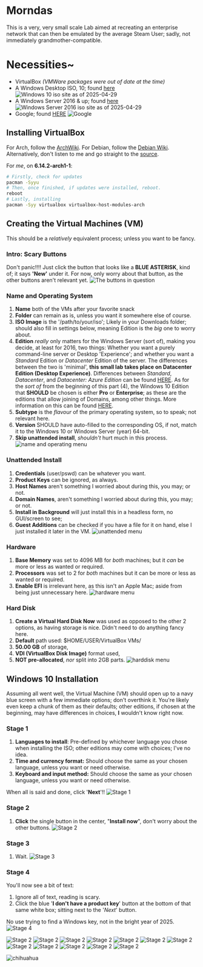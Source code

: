 # Morndas

This is a very, very small scale Lab aimed at recreating an enterprise network that
can then be emulated by the average Steam User; sadly, not immediately grandmother-compatible.

# Necessities~ 
- VirtualBox *(VMWare packages were out of date at the time)*
- A Windows Desktop ISO, 10; found [here](https://www.microsoft.com/en-us/software-download/windows10ISO)
![Windows 10 iso site as of 2025-04-29](./daImages/pics-worldwideweb/windowsISOsite.png)
- A Windows Server 2016 & up; found [here](https://www.microsoft.com/en-us/evalcenter/download-windows-server-2016)
![Windows Server 2016 iso site as of 2025-04-29](./daImages/pics-worldwideweb/windows2016serversite.png)
- Google; found [HERE](https://www.google.com)
![Google](./daImages/pics-worldwideweb/google.png)

## Installing VirtualBox

For Arch, follow the [ArchWiki](https://wiki.archlinux.org/title/VirtualBox).
For Debian, follow the [Debian Wiki](https://wiki.debian.org/VirtualBox).
Alternatively, don't listen to me and go straight to the [source](https://www.virtualbox.org/manual/ch02.html).

For *me*, on **6.14.2-arch1-1**:
```bash
# Firstly, check for updates
pacman -Syyu
# Then, once finished, if updates were installed, reboot.
reboot
# Lastly, installing
pacman -Syy virtualbox virtualbox-host-modules-arch
```



## Creating the Virtual Machines (VM)

This should be a *relatively* equivalent process; unless you want to be fancy.


### **Intro: Scary Buttons**

Don't panic!!!! Just click the button that looks like a **BLUE ASTERISK**, kind of; it says **'New'** under it. For now, only worry about that button, as the other buttons aren't relevant yet.
![The buttons in question](./daImages/pics-virtbox/scary-buttons.png)


### **Name and Operating System**
1. **Name** both of the VMs after your favorite snack
2. **Folder** can remain as is, unless you want it somewhere else of course.
3. **ISO Image** is the '/path/to/your/iso'; Likely in your Downloads folder; should also fill in settings below, meaning Edition is the *big* one to worry about.
4. **Edition** *really* only matters for the Windows Server (sort of), making you decide, at least for 2016, two things: Whether you want a purely command-line
server or Desktop 'Experience'; and whether you want a *Standard* Edition or *Datacenter* Edition of the server. The differences between the two is 'minimal',
**this small lab takes place on Datacenter Edition (Desktop Experience)**. Differences between *Standard*, *Datacenter*, and *Datacenter: Azure Edition* can be found [HERE](https://learn.microsoft.com/en-us/windows-server/get-started/editions-comparison?pivots=windows-server-2025).
As for the *sort of* from the beginning of this part (4), the Windows 10 Edition that **SHOULD** be chosen is either **Pro** or **Enterprise**; as these are the editions that allow joining of Domains, among other things. More information on this can be found [HERE](https://answers.microsoft.com/en-us/insider/forum/all/what-are-the-editions-of-windows-10-available/195a4038-c061-4902-bc2b-35922c9d41bc).
5. **Subtype** is the *flavour* of the primary operating system, so to speak; not relevant here.
6. **Version** SHOULD have auto-filled to the corresponding OS, if not, match it to the Windows 10 or Windows Server (year) 64-bit.
7. **Skip unattended install**, *shouldn't* hurt much in this process.
![name and operating menu](./daImages/pics-virtbox/nameandoperation.png)



### **Unattended Install**
1. **Credentials** (user/pswd) can be whatever you want.
2. **Product Keys** can be ignored, as always.
3. **Host Names** aren't something I worried about during this, you may; or not.
4. **Domain Names**, aren't something I worried about during this, you may; or not.
5. **Install in Background** will just install this in a headless form, no GUI/screen to see;
6. **Guest Additions** can be checked if you have a file for it on hand, else I just installed it later in the VM.
![unattended menu](./daImages/pics-virtbox/unattended.png)



### Hardware
1. **Base Memory** was set to 4096 MB for *both* machines; but it *can* be more or less as wanted or required.
2. **Processors** was set to 2 for *both* machines but it can be more or less as wanted or required. 
3. **Enable EFI** is irrelevant here, as this isn't an Apple Mac; aside from being just unnecessary here. 
![hardware menu](./daImages/pics-virtbox/hardware.png)



### Hard Disk
1. **Create a Virtual Hard Disk Now** was used as opposed to the other 2 options, as having storage is nice. Didn't need to do anything fancy here.
2. **Default** path used: $HOME/USER/VirtualBox VMs/
3. **50.00 GB** of storage,
3. **VDI (VirtualBox Disk Image)** format used,
4. **NOT pre-allocated**, *nor* split into 2GB parts.
![harddisk menu](./daImages/pics-virtbox/disk.png)




## Windows 10 Installation
Assuming all went well, the Virtual Machine (VM) should open up to a navy blue screen with a few immediate options; don't overthink it. You're likely even keep a chunk of them as their defaults; other editions, if chosen at the beginning, may have differences in choices, **I** wouldn't know right now.

### Stage 1
1. **Languages to install**: Pre-defined by whichever language you chose when installing the ISO; other editions may come with choices; I've no idea.
2. **Time and currency format:** Should choose the same as your chosen language, unless you want or need otherwise.
3. **Keyboard and input method:** Should choose the same as your chosen language, unless you want or need otherwise.

When all is said and done, click '**Next**'!!
![Stage 1](./daImages/pics-windows10/windowsinstall-one.png)

### Stage 2
1. **Click** the single button in the center, "**Install now**", don't worry about the other buttons.
![Stage 2](./daImages/pics-windows10/installnow-two.png)


### Stage 3
1. Wait.
![Stage 3](./daImages/pics-windows10/setupisstarting-three.png)

### Stage 4
You'll now see a bit of text:   
1. Ignore all of text, reading is scary.
2. Click the blue '**I don't have a product key**' button at the bottom of that same white box; sitting next to the '*Next*' button.

No use trying to find a Windows key, not in the bright year of 2025.
![Stage 4](./daImages/pics-windows10/activatewindows-four.png)





![Stage 2]()
![Stage 2]()
![Stage 2]()
![Stage 2]()
![Stage 2]()
![Stage 2]()
![Stage 2]()
![Stage 2]()
![Stage 2]()
![Stage 2]()
![Stage 2]()
![Stage 2]()








![chihuahua](daImages/image-49.png)
